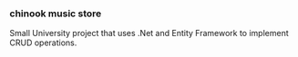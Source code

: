 ### chinook music store
Small University project that uses .Net and Entity Framework to implement CRUD operations.
